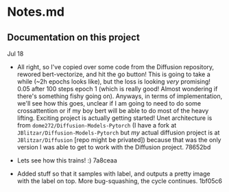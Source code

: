 # Notes.md

## Documentation on this project

Jul 18

- All right, so I've copied over some code from the Diffusion repository, rewored bert-vectorize, and hit the go button! This is going to take a while (~2h epochs looks like), but the loss is looking _very_ promising! 0.05 after 100 steps epoch 1 (which is really good! Almost wondering if there's something fishy going on). Anyways, in terms of implementation, we'll see how this goes, unclear if I am going to need to do some crossattention or if my boy bert will be able to do most of the heavy lifting. Exciting project is actually getting started! Unet architecture is from `dome272/Diffusion-Models-Pytorch` (I have a fork at `JBlitzar/Diffusion-Models-Pytorch` but _my_ actual diffusion project is at `JBlitzar/Diffusion` [repo might be privated]) because that was the only version I was able to get to work with the Diffusion project. 78652bd

- Lets see how this trains! :) 7a8ceaa

- Added stuff so that it samples with label, and outputs a pretty image with the label on top. More bug-squashing, the cycle continues. 1bf05c6
